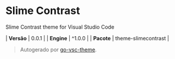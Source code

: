 # Slime Contrast

Slime Contrast theme for Visual Studio Code

| **Versão** | 0.0.1 |
| **Engine** | ^1.0.0 |
| **Pacote** | theme-slimecontrast |

> Autogerado por [go-vsc-theme](https://github.com/natalbu/go-vsc-theme).
